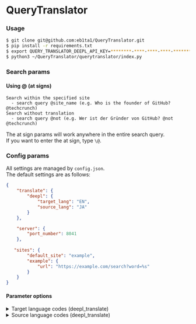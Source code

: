 # QueryTranslator
### Usage
```bash
$ git clone git@github.com:eb1ta1/QueryTranslator.git
$ pip install -r requirements.txt
$ export QUERY_TRANSLATOR_DEEPL_API_KEY=********-****-****-****-************:**
$ python3 ~/QueryTranslator/querytranslator/index.py
```
### Search params
#### Using @ (at signs) 
```
Search within the specified site
  - search query @site_name (e.g. Who is the founder of GitHub? @techcrunch)
Search without translation
  - search query @not (e.g. Wer ist der Gründer von GitHub? @not @techcrunch)
```
The at sign params will work anywhere in the entire search query.  
If you want to enter the at sign, type `\@`.
### Config params
All settings are managed by `config.json`.  
The default settings are as follows:

```json
{
    "translate": {
        "deepl": {
            "target_lang": "EN",
            "source_lang": "JA"
        }
    },

    "server": {
        "port_number": 8041
    },
    
   "sites": {
        "default_site": "example",
        "example": {
	        "url": "https://example.com/search?word=%s"
    	}
    }
}

```

#### Parameter options
<details>
  <summary>
    Target language codes (deepl_translate)
  </summary>
  <div>
    <ul> <li>"BG" - Bulgarian</li><li>"CS" - Czech</li><li>"DA" - Danish</li><li>"DE" - German</li><li>"EL" - Greek</li><li>"EN-GB" (not supported) - English (British)</li><li>"EN-US" - English (American)</li><li>"EN" - English (unspecified variant for backward compatibility; please select EN-GB or EN-US instead)</li><li>"ES" - Spanish</li><li>"ET" - Estonian</li><li>"FI" - Finnish</li><li>"FR" - French</li><li>"HU" - Hungarian</li><li>"IT" - Italian</li><li>"JA" - Japanese</li><li>"LT" - Lithuanian</li><li>"LV" - Latvian</li><li>"NL" - Dutch</li><li>"PL" - Polish</li><li>"PT-PT" - Portuguese (all Portuguese varieties excluding Brazilian Portuguese)</li><li>"PT-BR" (not supported) - Portuguese (Brazilian)</li><li>"PT" - Portuguese (unspecified variant for backward compatibility; please select PT-PT or PT-BR instead)</li><li>"RO" - Romanian</li><li>"RU" - Russian</li><li>"SK" - Slovak</li><li>"SL" - Slovenian</li><li>"SV" - Swedish</li><li>"ZH" - Chinese</li> </ul>
  </div>
</details>

<details>
  <summary>
    Source language codes (deepl_translate)
  </summary>
  <div>
    <ul> <li>"BG" - Bulgarian</li><li>"CS" - Czech</li><li>"DA" - Danish</li><li>"DE" - German</li><li>"EL" - Greek</li><li>"EN" - English</li><li>"ES" - Spanish</li><li>"ET" - Estonian</li><li>"FI" - Finnish</li><li>"FR" - French</li><li>"HU" - Hungarian</li><li>"IT" - Italian</li><li>"JA" - Japanese</li><li>"LT" - Lithuanian</li><li>"LV" - Latvian</li><li>"NL" - Dutch</li><li>"PL" - Polish</li><li>"PT" - Portuguese (all Portuguese varieties mixed)</li><li>"RO" - Romanian</li><li>"RU" - Russian</li><li>"SK" - Slovak</li><li>"SL" - Slovenian</li><li>"SV" - Swedish</li><li>"ZH" - Chinese</li> </ul>
  </div>
</details>
